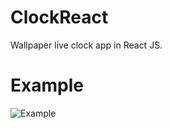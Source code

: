 # ClockReact
Wallpaper live clock app in React JS.

# Example
![Example](https://github.com/armaancha/ClockReact/blob/main/images/clockreact.jpg?raw=true)
